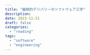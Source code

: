 ```yaml
---
title: "継続的デリバリーのソフトウェア工学"
description:
date: 2023-11-21
draft: false
categories:
  - "reading"
tags:
  - "software"
  - "engineering"
---
```

